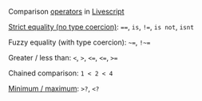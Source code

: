 Comparison [operators](livescript-ops) in [Livescript](livescript)

[Strict equality (no type coercion)](livescript-ops-comparison-strict): <code>==</code>, <code>is</code>, <code>!=</code>, <code>is not</code>, <code>isnt</code>

Fuzzy equality (with type coercion): <code>~=</code>, <code>!~=</code>

Greater / less than: <code><</code>, <code>></code>, <code><=</code>, <code><=</code>, <code>>=</code>

Chained comparison: <code>1 < 2 < 4</code>

[Minimum / maximum](livescript-ops-comparison-minmax): <code>>?</code>, <code><?</code>


